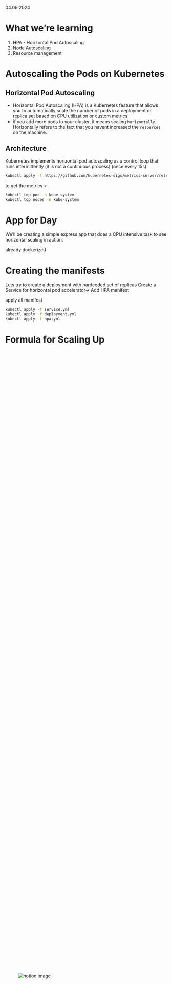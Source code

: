 04.09.2024

# What we’re learning
1. HPA - Horizontal Pod Autoscaling
2. Node Autoscaling
3. Resource management

# Autoscaling the Pods on Kubernetes
## Horizontal Pod Autoscaling
- Horizontal Pod Autoscaling (HPA) is a Kubernetes feature that allows you to automatically scale the number of pods in a deployment or replica set based on CPU utilization or custom metrics.
- if you add more pods to your cluster, it means scaling `horizontally`. Horizontally refers to the fact that you havent increased the `resources` on the machine.

## Architecture
Kubernetes implements horizontal pod autoscaling as a control loop that runs intermittently (it is not a continuous process) (once every 15s)

```bash
kubectl apply -f https://github.com/kubernetes-sigs/metrics-server/releases/latest/download/components.yaml

```

to get the metrics->
```bash
kubectl top pod -n kube-system
kubectl top nodes -n kube-system
```

# App for Day
We’ll be creating a simple express app that does a CPU intensive task to see horizontal scaling in action.

already dockerized

# Creating the manifests
Lets try to create a deployment with hardcoded set of replicas
Create a Service
for horizontal pod accelerator-> Add HPA manifest

apply all manifest
```bash
kubectl apply -f service.yml
kubectl apply -f deployment.yml
kubectl apply -f hpa.yml
```

# Formula for Scaling Up
<figure class="notion-asset-wrapper notion-asset-wrapper-image notion-block-c2249603efd341d5b1a9ce44c532fbfe"><div style="position: relative; display: flex; justify-content: center; align-self: center; width: 100%; max-width: 100%; flex-direction: column; height: 100%;"><img src="https://www.notion.so/image/https%3A%2F%2Fprod-files-secure.s3.us-west-2.amazonaws.com%2F085e8ad8-528e-47d7-8922-a23dc4016453%2F57dc101c-f8c7-4997-a113-92c0d84b1b3c%2FScreenshot_2024-06-15_at_11.03.19_AM.png?table=block&amp;id=c2249603-efd3-41d5-b1a9-ce44c532fbfe&amp;cache=v2" alt="notion image" loading="lazy" decoding="async" class="medium-zoom-image" style="object-fit: cover;"></div></figure>

# Resource requests and limits
When you specify a Pod, you can optionally specify how much of each resource a container needs. The most common resources to specify are CPU and memory (RAM).
There are two types of resource types

## Resource requests
The kubelet reserves at least the request amount of that system resource specifically for that container to use.

## Resource limits
When you specify a resource limit for a container, the kubelet enforces those limits so that the running container is not allowed to use more of that resource than the limit you set. 

# Difference b/w `limits` and `requests`
If the node where a Pod is running has enough of a resource available, it's possible (and allowed) for a container to use more resource than its `request` for that resource specifies. However, a container is not allowed to use more than its resource `limit`.


## Experiments
``
